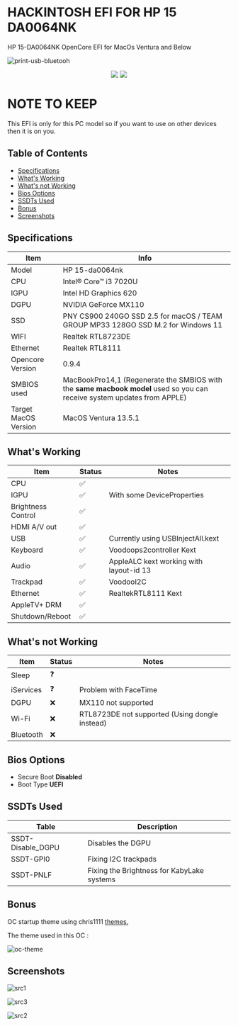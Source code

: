 # HACKINTOSH EFI FOR HP 15 DA0064NK

HP 15-DA0064NK OpenCore EFI for MacOs Ventura and Below

![print-usb-bluetooh](https://github.com/versionbeta10/HACKINTOSH-EFI-FOR-HP-15-DA0064NK-/assets/53920740/eebfe9e4-123e-4141-ab83-e3fcd16c3290)

<div id="badges" align="center">
  <img src="https://img.shields.io/badge/EFI-OC-blue">
  <img src="https://img.shields.io/badge/macOS-Ventura_13.5.1-orange">
</div>

# NOTE TO KEEP

This EFI is only for this PC model so if you want to use on other devices then it is on you.

## Table of Contents

*   [Specifications](#specifications)
*   [What's Working](#whats-working)
*   [What's not Working](#whats-not-working)
*   [Bios Options](#bios-options)
*   [SSDTs Used](#ssdts-used)
*   [Bonus](#bonus)
*   [Screenshots](#screenshots)

## Specifications

| Item  | Info  |
| ------------ | ------------ |
| Model  | HP 15-da0064nk  |
| CPU  |  Intel® Core™ i3 7020U |
| IGPU  |  Intel HD Graphics 620 |
| DGPU | NVIDIA GeForce MX110  |
| SSD | PNY CS900 240GO SSD 2.5 for macOS / TEAM GROUP MP33 128GO SSD M.2 for Windows 11  |
| WIFI | Realtek RTL8723DE  |
| Ethernet  | Realtek RTL8111  |
| Opencore Version  | 0.9.4  |
| SMBIOS used  | MacBookPro14,1 (Regenerate the SMBIOS with the **same macbook model** used so you can receive system updates from APPLE)  |
| Target MacOS Version  | MacOS Ventura 13.5.1  |

## What's Working

| Item | Status | Notes |
| --- | --- | --- |
| CPU | ✅ |   |
| IGPU | ✅ | With some DeviceProperties |
| Brightness Control | ✅ |   |
| HDMI A/V out | ✅ |   |
| USB | ✅ | Currently using USBInjectAll.kext |
| Keyboard | ✅ | Voodoops2controller Kext |
| Audio | ✅ | AppleALC kext working with layout-id 13 |
| Trackpad | ✅ | VoodooI2C |
| Ethernet | ✅ | RealtekRTL8111 Kext |
| AppleTV+ DRM | ✅ |  |
| Shutdown/Reboot | ✅ |   |

## What's not Working

| Item | Status | Notes |
| --- | --- | --- |
| Sleep | ❓ |  |
| iServices |  ❓ | Problem with FaceTime |
| DGPU | ❌ | MX110 not supported |
| Wi-Fi | ❌ | RTL8723DE not supported (Using dongle instead) |
| Bluetooth | ❌ |  |

## Bios Options

*   Secure Boot **Disabled**
*   Boot Type **UEFI**
  
## SSDTs Used

| Table | Description |
| --- | --- |
| SSDT-Disable_DGPU | Disables the DGPU |
| SSDT-GPI0 | Fixing I2C trackpads |
| SSDT-PNLF | Fixing the Brightness for KabyLake systems |

## Bonus

OC startup theme using chris1111 [themes.](https://github.com/chris1111/My-Simple-OC-Themes)

The theme used in this OC :

![oc-theme](https://raw.githubusercontent.com/chris1111/My-Simple-OC-Themes/master/View%20Boot%200.7/Flavours-Ventura13.png)

## Screenshots

![src1](https://github.com/versionbeta10/HACKINTOSH-EFI-FOR-HP-15-DA0064NK-/assets/53920740/eb856c51-1d0d-4b52-9268-b7288d1fa18a)

![src3](https://github.com/versionbeta10/HACKINTOSH-EFI-FOR-HP-15-DA0064NK-/assets/53920740/ba45d9d4-4cfa-4fc7-ae33-2567bc46c3cd)

![src2](https://github.com/versionbeta10/HACKINTOSH-EFI-FOR-HP-15-DA0064NK-/assets/53920740/d77da6c5-86dd-402e-ac45-a97de7b29cc6)
